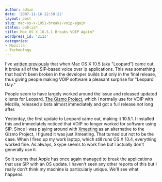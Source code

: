 ```yaml
---
author: admin
date: '2007-11-16 22:58:22'
layout: post
slug: mac-os-x-1051-breaks-voip-again
status: publish
title: Mac OS X 10.5.1 Breaks VOIP Again?
wordpress_id: '2113'
categories:
- Mozilla
- Technology
---
```

I've <a href="http://www.arcanology.com/2007/10/27/sip-based-voip-problems-in-leopard/">written previously</a> that when Mac OS X 10.5 (aka "Leopard") came out, it broke all of the SIP-based voice over ip applications. This was something that hadn't been broken in the developer builds but only in the final release, thus giving people making VOIP software a pleasant surprise for "Leopard Day."

People seem to have largely worked around the issue and released updated clients for Leopard. <a href="http://www.gizmoproject.com/">The Gizmo Project</a>, which I normally use for VOIP with Mozilla, released a beta almost immediately and got a full release not long after.

Yesterday, the first update to Leopard came out, making it 10.5.1. I installed this and immediately noticed that VOIP no longer worked for software using SIP. Since I was playing around with <a href="http://xmeeting.sourceforge.net/pages/xmeeting.php">Xmeeting</a> as an alternative to the Gizmo Project, I figured it was just Xmeeting. That turned out not to be the case. When I fired up my work laptop, which still runs OS X 10.4, everything worked fine. As always, Skype seems to work fine but I actually don't generally use it.

So it seems that Apple has once again managed to break the applications that use SIP with an OS update. I haven't seen any other reports of this but I really don't think my machine is particularly unique. We'll see what happens.
